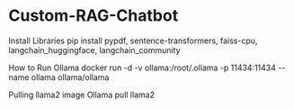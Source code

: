 # Custom-RAG-Chatbot

Install Libraries
pip install pypdf, sentence-transformers, faiss-cpu, langchain_huggingface, langchain_community

How to Run Ollama
docker run -d -v ollama:/root/.ollama -p 11434:11434 --name ollama ollama/ollama

Pulling llama2 image
Ollama pull llama2
